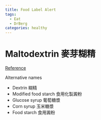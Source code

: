```yaml
---
title: Food Label Alert
tags:
  - Eat
  - DrBerg
categories: healthy
---
```


# Maltodextrin 麥芽糊精

[Reference](https://www.youtube.com/watch?v=rIZt0Pbpu40)

Alternative names

- Dextrin 糊精
- Modified food starch 食用化製澱粉
- Glucose syrup 葡萄糖漿
- Corn syrup 玉米糖漿
- Food starch 食用澱粉
